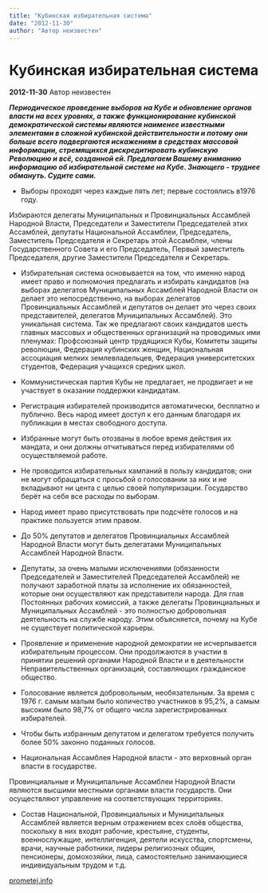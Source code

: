 ```yaml
---
title: "Кубинская избирательная система"
date: "2012-11-30"
author: "Автор неизвестен"
---
```


# Кубинская избирательная система

**2012-11-30** Автор неизвестен

***Периодическое проведение выборов на Кубе и обновление органов власти на всех уровнях, а также функционирование кубинской демократической системы являются наименее известными элементами в сложной кубинской действительности и потому они больше всего подвергаются искажениям в средствах массовой информации, стремящихся дискредитировать кубинскую Революцию и всё, созданной ей. Предлагаем Вашему вниманию информацию об избирательной системе на Кубе. Знающего - труднее обмануть. Судите сами.***

- Выборы проходят через каждые пять лет; первые состоялись в1976 году.

Избираются делегаты Муниципальных и Провинциальных Ассамблей Народной Власти, Председатели и Заместители Председателей этих Ассамблей, депутаты Национальной Ассамблеи, Председатель, Заместитель Председателя и Секретарь этой Ассамблеи, члены Государственного Совета и его Председатель, Первый заместитель Председателя, другие Заместители Председателя и Секретарь.

- Избирательная система основывается на том, что именно народ имеет право и полномочия предлагать и избирать кандидатов (на выборах делегатов Муниципальных Ассамблей Народной Власти он делает это непосредственно, на выборах делегатов Провинциальных Ассамблей и депутатов он делает это через своих представителей, делегатов Муниципальных Ассамблей). Это уникальная система. Так же предлагают своих кандидатов шесть главных массовых и общественных организаций на проводимых ими пленумах: Профсоюзный центр трудящихся Кубы, Комитеты защиты революции, Федерация кубинских женщин, Национальная ассоциация мелких землевладельцев, Федерация университетских студентов, Федерация учащихся средних школ.

- Коммунистическая партия Кубы не предлагает, не продвигает и не участвует в оказании поддержки кандидатам.

- Регистрация избирателей производится автоматически, бесплатно и публично. Весь народ имеет доступ к его данным благодаря их публикации в местах свободного доступа.

- Избранные могут быть отозваны в любое время действия их мандата, и они должны отчитываться перед избирателями об осуществляемой работе.

- Не проводится избирательных кампаний в пользу кандидатов; они не могут обращаться с просьбой о голосовании за них и не вкладывают ни цента с целью своей популяризации. Государство берёт на себя все расходы по выборам.

- Народ имеет право присутствовать при подсчёте голосов и на практике пользуется этим правом.

- До 50% депутатов и делегатов Провинциальных Ассамблей Народной Власти могут быть делегатами Муниципальных Ассамблей Народной Власти.

- Депутаты, за очень малыми исключениями (обязанности Председателей и Заместителей Председателей Ассамблей) не получают заработной платы за исполнение их обязанностей, которые они осуществляют как представители народа. Для глав Постоянных рабочих комиссий, а также делегаты Провинциальных и Муниципальных Ассамблей - это полностью добровольная деятельность на службе народу. Этим объясняется, почему на Кубе не существует политической карьеры.

- Проявление и применение народной демократии не исчерпывается избирательным процессом. Они продолжаются в участии в принятии решений органами Народной Власти и в деятельности Неправительственных организаций, составляющих гражданское общество.

- Голосование является добровольным, необязательным. За время с 1976 г. самым малым было количество участников в 95,2%, а самым высоким было 98,7% от общего числа зарегистрированных избирателей.

- Чтобы быть избранным депутатом и делегатом требуется получить более 50% законно поданных голосов.

- Национальная Ассамблея Народной власти - это верховный орган власти в государстве.

Провинциальные и Муниципальные Ассамблеи Народной Власти являются высшими местными органами власти государств. Они осуществляют управление на соответствующих территориях.

- Состав Национальной, Провинциальных и Муниципальных Ассамблей является верным отражением всех слоёв общества, поскольку в них входят рабочие, крестьяне, студенты, военнослужащие, интеллигенция, деятели искусства, спортсмены, врачи, научные работники, лидеры религиозных общин, пенсионеры, домохозяйки, лица, самостоятельно занимающиеся индивидуальным трудом и т.д.

[prometej.info](http://prometej.info/new/goloscubi/4297-cubavibori.html)